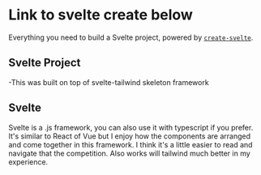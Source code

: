 # Link to svelte create below

Everything you need to build a Svelte project, powered by [`create-svelte`](https://github.com/sveltejs/kit/tree/main/packages/create-svelte).

## Svelte Project

-This was built on top of svelte-tailwind skeleton framework


## Svelte

Svelte is a .js framework, you can also use it with typescript if you prefer.
It's similar to React of Vue but I enjoy how the components are arranged and come together in this framework.
I think it's a little easier to read and navigate that the competition. Also works will tailwind much better in my experience. 
